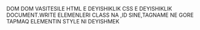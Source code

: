 DOM
DOM VASITESILE HTML E DEYISHIKLIK
               CSS  E DEYISHIKLIK
DOCUMENT.WRITE
ELEMENLERI CLASS NA ,ID SINE,TAGNAME NE GORE TAPMAQ
ELEMENTIN STYLE NI DEYISHMEK